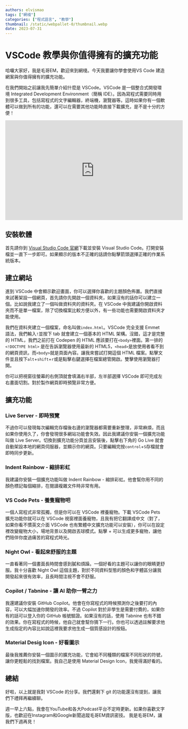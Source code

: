 ```yaml
---
authors: elvismao
tags: ["網棧"]
categories: ["程式語言", "教學"]
thumbnail: /static/webpallet-0/thumbnail.webp
date: 2023-07-31
---
```


# VSCode 教學與你值得擁有的擴充功能

哈囉大家好，我是毛哥EM，歡迎來到網棧。今天我要讓你學會使用VS Code 建造網案與你值得擁有的擴充功能。

在我們開始之前讓我先簡單介紹什麼是 VSCode。VSCode 是一個整合式開發環境 Integrated Development Environment（簡稱 IDE）。因為寫程式需要同時用到很多工具，包括寫程式的文字編輯器，終端機，瀏覽器等。這時如果你有一個軟體可以做到所有的功能，還可以在需要其他功能時直接下載擴充，是不是十分的方便！

<iframe width="560" height="315" src="https://www.youtube-nocookie.com/embed/bWQtC3WyuBQ?si=ps1Tfy-tfc41rfY-" title="YouTube video player" frameborder="0" allow="accelerometer; autoplay; clipboard-write; encrypted-media; gyroscope; picture-in-picture; web-share" referrerpolicy="strict-origin-when-cross-origin" allowfullscreen></iframe>

## 安裝軟體

首先請你到 [Visual Studio Code 官網](https://code.visualstudio.com)下載並安裝 Visual Studio Code。打開安裝檔並一直下一步即可。如果顯示的版本不正確的話請你點擊箭頭選擇正確的作業系統版本。

## 建立網站

進到 VSCode 中會顯示歡迎畫面，你可以選擇你喜歡的主題顏色佈置。我們直接來試著架設一個網頁，首先請你先開啟一個資料夾，如果沒有的話你可以建立一個。比如說我建立了一個叫做資料夾的資料夾。在 VSCode 中我建議你開啟資料夾而不是單一檔案，除了切換檔案比較方便以外，有一些功能也需要開啟資料夾才能使用。

我們在資料夾建立一個檔案，命名叫做`index.html`。VSCode 完全支援 Emmet 語法，我們輸入`!`並按下 tab 就會建立一個基本的 HTML 架構。沒錯，這才是完整的 HTML，我們之前打在 Codepen 的 HTML 應該要打在`<body>`裡面。第一排的`<!DOCTYPE html>` 是在告訴瀏覽器使用最新的 HTML5，`<head>`是放使用者看不到的網頁資訊，而`<body>`就是頁面內容。讓我來嘗試打開這個 HTML 檔案。點擊文件並且按下`alt`+`shift`+`r`或是點擊右鍵選擇在檔案總管開啟。雙擊使用瀏覽器打開。

你可以把視窗往螢幕的右側頂就會填滿右半部，左半部選擇 VSCode 即可完成左右畫面切割。對於製作網頁即時預覽非常方便。

## 擴充功能

### Live Server - 即時預覽

不過你可以發現每次編輯完存檔後右邊的瀏覽器都需要重新整理，非常麻煩，而且如果你使用久了，你會發現很多網站功能會失效。因此我建議你安裝一個擴充功能叫做 Live Server。切換到擴充功能分頁並且安裝後，點擊右下角的 Go Live 就會自動架設本地的網頁伺服器，並顯示你的網頁。只要編輯完按`control`+`S`存檔就會即時同步更新。

### Indent Rainbow - 縮排彩虹

我建議你安裝一個擴充功能叫做 Indent Rainbow - 縮排彩虹。他會幫你用不同的顏色標記每個縮排，在閱讀複雜文件時非常有用。

### VS Code Pets - 養隻寵物吧

一個人寫程式非常孤獨，但是你可以在 VSCode 裡養寵物。下載 VSCode Pets 擴充功能你就可以在 VSCode 視窗裡面養寵物，且我有把它翻譯成中文（對了，如果你看不慣英文介面 VSCode 也有繁體中文擴充功能可以安裝），你可以在設定裡改變寵物大小，場地背景以及開啟丟球模式。點擊 + 可以生成更多寵物，讓他們陪伴你度過痛苦的寫程式時光。

### Night Owl - 看起來舒服的主題

一直看著同一個畫面長時間會感到膩和煩躁。一個好看的主題可以讓你的眼睛更舒服。我十分喜歡 Night Owl 這個主題，對於不同資料型態的顏色和字體區分讓我開發起來很有效率，且長時間注視不會不舒服。

### Copilot / Tabnine - 讓 AI 助你一臂之力

我還建議你安裝 GitHub Copilot。他會在你寫程式的時候預測你之後要打的內容，可以大幅加速你開發的效率。不過 Copilot 對於非學生是需要付費的，如果你有的話可以登入你的 GitHub 帳號驗證。如果沒有的話，使用 Tabnine 也有不錯的效果。你在寫程式的時候，他自己就會幫你猜下一行。你也可以透過註解要求他生成指定的內容比如說這裡我要求他生成一個質感設計的按鈕。

### Material Desig Icon - 好看圖示

最後我推薦你安裝一個圖示的擴充功能，它會給不同種類的檔案不同形狀的符號，讓你更輕鬆的找到檔案。我自己是使用 Material Design Icon，我覺得滿好看的。

## 總結

好啦，以上就是我對 VSCode 的分享。我們還剩下 git 的功能還沒有提到，讓我們下禮拜再繼續聊。

週一早上六點，我會在YouTube和各大Podcast平台不定時更新。如果你喜歡文字版，也歡迎在Instagram和Google新聞追蹤毛哥EM資訊密技。
我是毛哥EM，讓我們下週再見！
